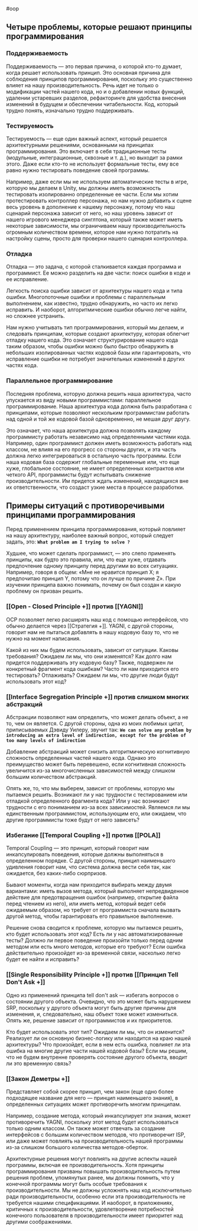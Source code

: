 #oop
## Четыре проблемы, которые решают принципы программирования
### Поддерживаемость
Поддерживаемость — это первая причина, о которой кто-то думает, когда решает использовать принцип. Это основная причина для соблюдения принципов программирования, поскольку это существенно влияет на нашу производительность. Речь идет не только о модификации частей нашего кода, но и о добавлении новых функций, удалении устаревших разделов, рефакторинге для удобства внесения изменений в будущем и обеспечении читабельности. Код, который трудно понять, изначально трудно поддерживать.
### Тестируемость
Тестируемость — еще один важный аспект, который решается архитектурными решениями, основанными на принципах программирования. Это включает в себя традиционные тесты (модульные, интеграционные, сквозные и т. д.), но выходит за рамки этого. Даже если кто-то не использует формальные тесты, ему все равно нужно тестировать поведение своей программы.

Например, даже если мы не используем автоматические тесты в игре, которую мы делаем в Unity, мы должны иметь возможность тестировать изолированно определенные ее части. Если мы хотим протестировать контроллер персонажа, но нам нужно добавить к сцене весь уровень в дополнение к нашему персонажу, потому что наш сценарий персонажа зависит от него, но наш уровень зависит от нашего игрового менеджера синглтона, который также может иметь некоторые зависимости, мы ограничиваем нашу производительность огромным количеством времени, которое нам нужно потратить на настройку сцены, просто для проверки нашего сценария контроллера.

### Отладка
Отладка — это задача, с которой сталкивается каждая программа и программист. Ее можно разделить на две части: поиск ошибки в коде и ее исправление.

Легкость поиска ошибки зависит от архитектуры нашего кода и типа ошибки. Многопоточные ошибки и проблемы с параллельным выполнением, как известно, трудно обнаружить, но часто их легко исправить. И наоборот, алгоритмические ошибки обычно легче найти, но сложнее устранить.

Нам нужно учитывать тип программирования, который мы делаем, и следовать принципам, которые создают архитектуру, которая облегчит отладку нашего кода. Это означает структурирование нашего кода таким образом, чтобы ошибки можно было быстро обнаружить в небольших изолированных частях кодовой базы или гарантировать, что исправление ошибки не потребует значительных изменений в других частях кода.

### Параллельное программирование
Последняя проблема, которую должна решить наша архитектура, часто упускается из виду новыми программистами: параллельное программирование. Наша архитектура кода должна быть разработана с принципами, которые позволяют нескольким программистам работать над одной и той же кодовой базой одновременно, не мешая друг другу.

Это означает, что наша архитектура должна позволять каждому программисту работать независимо над определенными частями кода. Например, один программист должен иметь возможность работать над классом, не влияя на его прогресс со стороны других, и эта часть должна легко интегрироваться в остальную часть программы. Если наша кодовая база содержит глобальные переменные или, что еще хуже, глобальное состояние, не имеет определенных контрактов или четкого API, программисты будут испытывать снижение производительности. Им придется ждать изменений, находящихся вне их ответственности, что создаст узкие места в процессе разработки.

## Примеры ситуаций с противоречивыми принципами программирования

Перед применением принципа программирования, который повлияет на нашу архитектуру, наиболее важный вопрос, который следует задать, это: **`What problem am I trying to solve ?`**

Худшее, что может сделать программист, — это слепо применять принципы, как будто это правила, или, что еще хуже, отдавать предпочтение одному принципу перед другими во всех ситуациях. Например, говоря в общем: «Мне не нравится принцип X; я предпочитаю принцип Y, потому что он лучше по причине Z». При изучении принципа важно понимать, почему он был создан и какую проблему он призван решить.
### [[Open - Closed Principle +]] против [[YAGNI]]
OCP позволяет легко расширять наш код с помощью интерфейсов, что обычно делается через [[Стратегия +]]. YAGNI, с другой стороны, говорит нам не пытаться добавлять в нашу кодовую базу то, что не нужно на момент написания.

Какой из них мы будем использовать, зависит от ситуации. Каковы требования? Ожидаем ли мы, что они изменятся? Как долго нам придется поддерживать эту кодовую базу? Также, подвержен ли конкретный фрагмент кода ошибкам? Часто ли нам приходится его тестировать? Отлаживать? Ожидаем ли мы, что другие люди будут использовать этот код?

### [[Interface Segregation Principle +]] против слишком многих абстракций
Абстракции позволяют нам определить, что может делать объект, а не то, чем он является. С другой стороны, одна из моих любимых цитат, приписываемых Дэвиду Уилеру, звучит так: **`We can solve any problem by introducing an extra level of indirection, except for the problem of too many levels of indirection`**

Добавление абстракций может снизить алгоритмическую когнитивную сложность определенных частей нашего кода. Однако это преимущество может быть перевешено, если когнитивная сложность увеличится из-за многочисленных зависимостей между слишком большим количеством абстракций.

Опять же, то, что мы выберем, зависит от проблемы, которую мы пытаемся решить. Возникают ли у нас трудности с тестированием или отладкой определенного фрагмента кода? Или у нас возникают трудности с его пониманием из-за всех зависимостей. Являемся ли мы единственным программистом, использующим его, или ожидаем, что другие программисты тоже будут от него зависеть?

### Избегание [[Temporal Coupling +]] против [[POLA]]
Temporal Coupling — это принцип, который говорит нам инкапсулировать поведения, которые должны выполняться в определенном порядке. С другой стороны, принцип наименьшего удивления говорит нам, что система должна вести себя так, как ожидается, без каких-либо сюрпризов.

Бывают моменты, когда нам приходится выбирать между двумя вариантами: иметь вызов метода, который выполняет непредвиденное действие для предотвращения ошибок (например, открытие файла перед чтением из него), или иметь метод, который ведет себя ожидаемым образом, но требует от программиста сначала вызвать другой метод, чтобы гарантировать его правильное выполнение.

Решение снова сводится к проблеме, которую мы пытаемся решить, кто будет использовать этот код? Есть ли у нас автоматизированные тесты? Должно ли первое поведение произойти только перед одним методом или есть много методов, которые его требуют? Если ошибка действительно произойдет из-за временной связи, насколько легко будет ее найти и исправить?

### [[Single Responsibility Principle +]] против [[Принцип Tell Don't Ask +]]
Одно из применений принципа tell don't ask — избегать вопросов о состоянии другого объекта. Очевидно, что это может быть нарушением SRP, поскольку у другого объекта могут быть другие причины для изменения, и, следовательно, наш объект тоже может измениться. Опять же, решение зависит от программистов и их приоритетов.

Кто будет использовать этот тип? Ожидаем ли мы, что он изменится? Реализует ли он основную бизнес-логику или находится на краю нашей архитектуры? Что произойдет, если в нем есть ошибка, повлияет ли эта ошибка на многие другие части нашей кодовой базы? Если мы решим, что не будем внутренне проверять состояние другого объекта, вводит ли это временную связь?

### [[Закон Деметры +]]
Представляет собой скорее принцип, чем закон (еще одно более подходящее название для него — принцип наименьшего знания), в определенных ситуациях может противоречить многим принципам.

Например, создание метода, который инкапсулирует эти знания, может противоречить YAGNI, поскольку этот метод будет использоваться только одним классом. Он также может отвечать за создание интерфейсов с большим количеством методов, что противоречит ISP, или даже может повлиять на производительность нашей программы из-за слишком большого количества методов-оберток.

Архитектурные решения могут повлиять на другие аспекты нашей программы, включая ее производительность. Хотя принципы программирования призваны повышать производительность путем решения проблем, упомянутых ранее, мы должны помнить, что у конечной программы могут быть особые требования к производительности. Мы не должны усложнять наш код исключительно ради производительности, особенно если эта производительность не требуется нашими спецификациями. И наоборот, в приложениях, критичных к производительности, удовлетворение потребностей конечного пользователя в производительности имеет приоритет над другими соображениями.